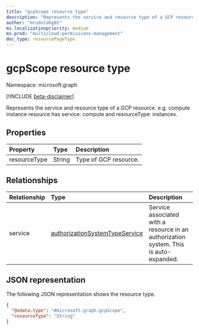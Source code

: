 ```yaml
---
title: "gcpScope resource type"
description: "Represents the service and resource type of a GCP resource"
author: "mrudulahg01"
ms.localizationpriority: medium
ms.prod: "multicloud-permissions-management"
doc_type: resourcePageType
---
```


# gcpScope resource type

Namespace: microsoft.graph

[!INCLUDE [beta-disclaimer](../../includes/beta-disclaimer.md)]

Represents the service and resource type of a GCP resource. e.g. compute instance resource has service: compute and resourceType: instances.

## Properties
|Property|Type|Description|
|:---|:---|:---|
|resourceType|String|Type of GCP resource.|

## Relationships
|Relationship|Type|Description|
|:---|:---|:---|
|service|[authorizationSystemTypeService](../resources/authorizationsystemtypeservice.md)|Service associated with a resource in an authorization system. This is auto-expanded.|

## JSON representation
The following JSON representation shows the resource type.
<!-- {
  "blockType": "resource",
  "@odata.type": "microsoft.graph.gcpScope"
}
-->
``` json
{
  "@odata.type": "#microsoft.graph.gcpScope",
  "resourceType": "String"
}
```


